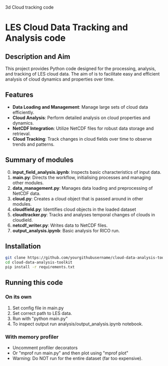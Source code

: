 3d Cloud tracking code


# LES Cloud Data Tracking and Analysis code

## Description and Aim
This project provides Python code designed for the processing, analysis, and tracking of LES cloud data. The aim of is to facilitate easy and efficient analysis of cloud dynamics and properties over time.

## Features
- **Data Loading and Management**: Manage large sets of cloud data efficiently.
- **Cloud Analysis**: Perform detailed analysis on cloud properties and dynamics.
- **NetCDF Integration**: Utilize NetCDF files for robust data storage and retrieval.
- **Cloud Tracking**: Track changes in cloud fields over time to observe trends and patterns.

## Summary of modules
0. **input_field_analysis.ipynb**: Inspects basic characteristics of input data.
1. **main.py**: Directs the workflow, initialising processes and managing other modules.
2. **data_management.py**: Manages data loading and preprocessing of NetCDF data.
3. **cloud.py**: Creates a cloud object that is passed around in other modules.
4. **cloudfield.py**: Identifies cloud objects in the loaded dataset
5. **cloudtracker.py**: Tracks and analyses temporal changes of clouds in cloudield.
6. **netcdf_writer.py**: Writes data to NetCDF files. 
7. **output_analysis.ipynb**: Basic analysis for RICO run. 


## Installation

```bash
git clone https://github.com/yourgithubusername/cloud-data-analysis-toolkit.git
cd cloud-data-analysis-toolkit
pip install -r requirements.txt
```

##  Running this code 
### On its own
1. Set config file in main.py
2. Set correct path to LES data.
3. Run with "python main.py"
4. To inspect output run analysis/output_analysis.ipynb notebook.


### With memory profiler
- Uncomment profiler decorators 
- Or "mprof run main.py" and then plot using "mprof plot"
- Warning: Do NOT run for the entire dataset (far too expensive). 

